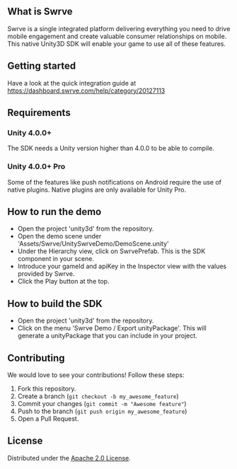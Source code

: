 What is Swrve
-------------
Swrve is a single integrated platform delivering everything you need to drive mobile engagement and create valuable consumer relationships on mobile.
This native Unity3D SDK will enable your game to use all of these features.

Getting started
---------------
Have a look at the quick integration guide at https://dashboard.swrve.com/help/category/20127113

Requirements
------------
### Unity 4.0.0+
The SDK needs a Unity version higher than 4.0.0 to be able to compile.

### Unity 4.0.0+ Pro
Some of the features like push notifications on Android require the use of native plugins. Native plugins are only available for Unity Pro.

How to run the demo
-------------------
- Open the project 'unity3d' from the repository.
- Open the demo scene under 'Assets/Swrve/UnitySwrveDemo/DemoScene.unity'
- Under the Hierarchy view, click on SwrvePrefab. This is the SDK component in your scene.
- Introduce your gameId and apiKey in the Inspector view with the values provided by Swrve.
- Click the Play button at the top.

How to build the SDK
--------------------
- Open the project 'unity3d' from the repository.
- Click on the menu 'Swrve Demo / Export unityPackage'. This will generate a unityPackage that you can include in your project.

Contributing
------------
We would love to see your contributions! Follow these steps:

1. Fork this repository.
2. Create a branch (`git checkout -b my_awesome_feature`)
3. Commit your changes (`git commit -m "Awesome feature"`)
4. Push to the branch (`git push origin my_awesome_feature`)
5. Open a Pull Request.

License
-------
Distributed under the [Apache 2.0 License](LICENSE).